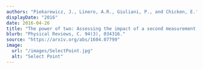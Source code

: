 ```yaml
---
authors: "Piekarewicz, J., Linero, A.R., Giuliani, P., and Chicken, E."
displayDate: "2016"
date: 2016-04-26
title: "The power of two: Assessing the impact of a second measurement of the weak-charge form factor of 208Pb"
blurb: "Physical Reviews, C. 94(3), 034316."
source: "https://arxiv.org/abs/1604.07799"
image:
  url: "/images/SelectPoint.jpg"
  alt: "Select Point"
---
```

